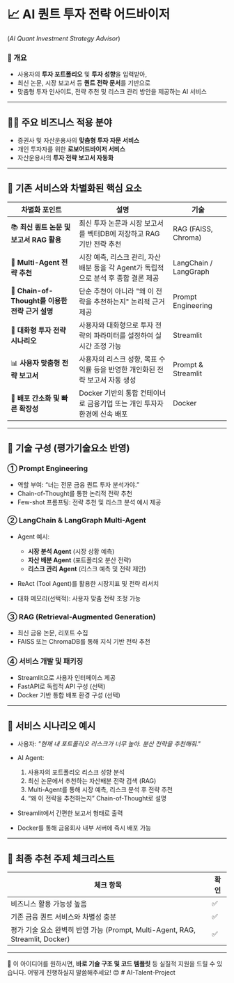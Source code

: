 
# 📈 **AI 퀀트 투자 전략 어드바이저**

(*AI Quant Investment Strategy Advisor*)

### **📌 개요**

* 사용자의 **투자 포트폴리오** 및 **투자 성향**을 입력받아,
* 최신 논문, 시장 보고서 등 **퀀트 전략 문서**를 기반으로
* 맞춤형 투자 인사이트, 전략 추천 및 리스크 관리 방안을 제공하는 AI 서비스

---

## 🧑‍💻 **주요 비즈니스 적용 분야**

* 증권사 및 자산운용사의 **맞춤형 투자 자문 서비스**
* 개인 투자자를 위한 **로보어드바이저 서비스**
* 자산운용사의 **투자 전략 보고서 자동화**

---

## 🚀 **기존 서비스와 차별화된 핵심 요소**

| 차별화 포인트                               | 설명                                                  | 기술                    |
| ------------------------------------- | --------------------------------------------------- | --------------------- |
| 📚 **최신 퀀트 논문 및 보고서 RAG 활용**          | 최신 투자 논문과 시장 보고서를 벡터DB에 저장하고 RAG 기반 전략 추천           | RAG (FAISS, Chroma)   |
| 🧠 **Multi-Agent 전략 추천**              | 시장 예측, 리스크 관리, 자산배분 등을 각 Agent가 독립적으로 분석 후 종합 결론 제공 | LangChain / LangGraph |
| 📝 **Chain-of-Thought를 이용한 전략 근거 설명** | 단순 추천이 아니라 "왜 이 전략을 추천하는지" 논리적 근거 제공                | Prompt Engineering    |
| 🎨 **대화형 투자 전략 시나리오**                 | 사용자와 대화형으로 투자 전략의 파라미터를 설정하여 실시간 조정 가능              | Streamlit             |
| 📊 **사용자 맞춤형 전략 보고서**                 | 사용자의 리스크 성향, 목표 수익률 등을 반영한 개인화된 전략 보고서 자동 생성        | Prompt & Streamlit    |
| 🐳 **배포 간소화 및 빠른 확장성**                | Docker 기반의 통합 컨테이너로 금융기업 또는 개인 투자자 환경에 신속 배포        | Docker                |

---

## 📑 **기술 구성 (평가기술요소 반영)**

### ① Prompt Engineering

* 역할 부여: “너는 전문 금융 퀀트 투자 분석가야.”
* Chain-of-Thought를 통한 논리적 전략 추천
* Few-shot 프롬프팅: 전략 추천 및 리스크 분석 예시 제공

### ② LangChain & LangGraph Multi-Agent

* Agent 예시:

  * **시장 분석 Agent** (시장 상황 예측)
  * **자산 배분 Agent** (포트폴리오 분산 전략)
  * **리스크 관리 Agent** (리스크 예측 및 전략 제안)
* ReAct (Tool Agent)를 활용한 시장지표 및 전략 리서치
* 대화 메모리(선택적): 사용자 맞춤 전략 조정 가능

### ③ RAG (Retrieval-Augmented Generation)

* 최신 금융 논문, 리포트 수집
* FAISS 또는 ChromaDB를 통해 지식 기반 전략 추천

### ④ 서비스 개발 및 패키징

* Streamlit으로 사용자 인터페이스 제공
* FastAPI로 독립적 API 구성 (선택)
* Docker 기반 통합 배포 환경 구성 (선택)

---

## 🎯 **서비스 시나리오 예시**

* 사용자: *"현재 내 포트폴리오 리스크가 너무 높아. 분산 전략을 추천해줘."*

* AI Agent:

  1. 사용자의 포트폴리오 리스크 성향 분석
  2. 최신 논문에서 추천하는 자산배분 전략 검색 (RAG)
  3. Multi-Agent를 통해 시장 예측, 리스크 분석 후 전략 추천
  4. “왜 이 전략을 추천하는지” Chain-of-Thought로 설명

* Streamlit에서 간편한 보고서 형태로 출력

* Docker를 통해 금융회사 내부 서버에 즉시 배포 가능

---

## 🚩 **최종 추천 주제 체크리스트**

| 체크 항목                                                            | 확인 |
| ---------------------------------------------------------------- | -- |
| 비즈니스 활용 가능성 높음                                                   | ✅  |
| 기존 금융 퀀트 서비스와 차별성 충분                                             | ✅  |
| 평가 기술 요소 완벽히 반영 가능 (Prompt, Multi-Agent, RAG, Streamlit, Docker) | ✅  |

---

📌 이 아이디어를 원하시면, **바로 기술 구조 및 코드 템플릿** 등 실질적 지원을 드릴 수 있습니다.
어떻게 진행하실지 말씀해주세요! 😊
#   A I - T a l e n t - P r o j e c t  
 